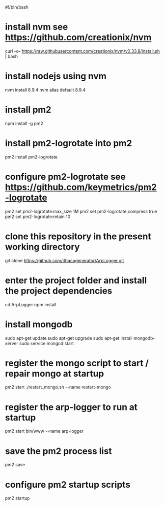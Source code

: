 #!/bin/bash
# install nvm see https://github.com/creationix/nvm
curl -o- https://raw.githubusercontent.com/creationix/nvm/v0.33.8/install.sh | bash

# install nodejs using nvm
nvm install 8.9.4
nvm alias default 8.9.4

# install pm2
npm install -g pm2

# install pm2-logrotate into pm2
pm2 install pm2-logrotate

# configure pm2-logrotate see https://github.com/keymetrics/pm2-logrotate
pm2 set pm2-logrotate:max_size 1M
pm2 set pm2-logrotate:compress true
pm2 set pm2-logrotate:retain 10

# clone this repository in the present working directory
git clone https://github.com/ithacagenerator/ArpLogger.git

# enter the project folder and install the project dependencies
cd ArpLogger
npm install

# install mongodb
sudo apt-get update
sudo apt-get upgrade
sudo apt-get install mongodb-server
sudo service mongod start

# register the mongo script to start / repair mongo at startup
pm2 start ./restart_mongo.sh --name restart-mongo

# register the arp-logger to run at startup
pm2 start bin/www --name arp-logger

# save the pm2 process list
pm2 save

# configure pm2 startup scripts
pm2 startup